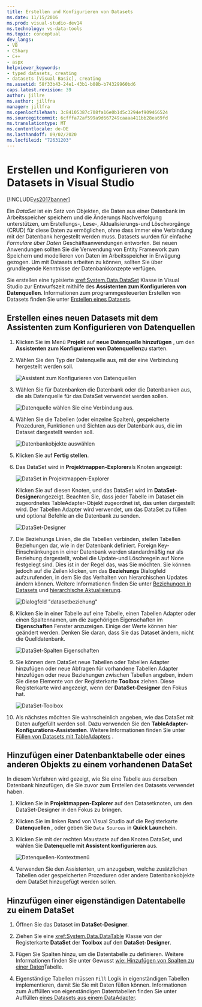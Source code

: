 ```yaml
---
title: Erstellen und Konfigurieren von Datasets
ms.date: 11/15/2016
ms.prod: visual-studio-dev14
ms.technology: vs-data-tools
ms.topic: conceptual
dev_langs:
- VB
- CSharp
- C++
- aspx
helpviewer_keywords:
- typed datasets, creating
- datasets [Visual Basic], creating
ms.assetid: 58f33b43-24e1-43b1-b08b-b74329960bd6
caps.latest.revision: 39
author: jillre
ms.author: jillfra
manager: jillfra
ms.openlocfilehash: 3c84105387c708fa16e0b1d5c3294ef909466524
ms.sourcegitcommit: 6cfffa72af599a9d667249caaaa411bb28ea69fd
ms.translationtype: MT
ms.contentlocale: de-DE
ms.lasthandoff: 09/02/2020
ms.locfileid: "72631203"
---
```

# <a name="create-and-configure-datasets-in-visual-studio"></a>Erstellen und Konfigurieren von Datasets in Visual Studio
[!INCLUDE[vs2017banner](../includes/vs2017banner.md)]

Ein *DataSet* ist ein Satz von Objekten, die Daten aus einer Datenbank im Arbeitsspeicher speichern und die Änderungs Nachverfolgung unterstützen, um Erstellungs-, Lese-, Aktualisierungs-und Löschvorgänge (CRUD) für diese Daten zu ermöglichen, ohne dass immer eine Verbindung mit der Datenbank hergestellt werden muss. Datasets wurden für einfache *Formulare über Daten* Geschäftsanwendungen entworfen. Bei neuen Anwendungen sollten Sie die Verwendung von Entity Framework zum Speichern und modellieren von Daten im Arbeitsspeicher in Erwägung gezogen. Um mit Datasets arbeiten zu können, sollten Sie über grundlegende Kenntnisse der Datenbankkonzepte verfügen.

 Sie erstellen eine typisierte <xref:System.Data.DataSet> Klasse in Visual Studio zur Entwurfszeit mithilfe des **Assistenten zum Konfigurieren von Datenquellen**. Informationen zum programmgesteuerten Erstellen von Datasets finden Sie unter [Erstellen eines Datasets](https://msdn.microsoft.com/library/57629d8f-393e-4677-8b83-29ffde27f5fc).

## <a name="create-a-new-dataset-by-using-the-data-source-configuration-wizard"></a>Erstellen eines neuen Datasets mit dem Assistenten zum Konfigurieren von Datenquellen

1. Klicken Sie im Menü **Projekt** auf **neue Datenquelle hinzufügen** , um den **Assistenten zum Konfigurieren von Datenquellen**zu starten.

2. Wählen Sie den Typ der Datenquelle aus, mit der eine Verbindung hergestellt werden soll.

     ![Assistent zum Konfigurieren von Datenquellen](../data-tools/media/data-source-configuration-wizard.png "Assistent zum Konfigurieren von Datenquellen")

3. Wählen Sie für Datenbanken die Datenbank oder die Datenbanken aus, die als Datenquelle für das DataSet verwendet werden sollen.

     ![Datenquelle wählen Sie eine Verbindung aus.](../data-tools/media/data-source-choose-a-connection.png "Datenquelle wählen Sie eine Verbindung aus.")

4. Wählen Sie die Tabellen (oder einzelne Spalten), gespeicherte Prozeduren, Funktionen und Sichten aus der Datenbank aus, die im Dataset dargestellt werden soll.

     ![Datenbankobjekte auswählen](../data-tools/media/raddata-chose-objects.png "raddata hat Objekte ausgewählt.")

5. Klicken Sie auf **Fertig stellen**.

6. Das DataSet wird in **Projektmappen-Explorer**als Knoten angezeigt:

     ![DataSet in Projektmappen-Explorer](../data-tools/media/dataset-in-solution-explorer.png "DataSet in Projektmappen-Explorer")

     Klicken Sie auf diesen Knoten, und das DataSet wird im **DataSet-Designer**angezeigt. Beachten Sie, dass jeder Tabelle im Dataset ein zugeordnetes TableAdapter-Objekt zugeordnet ist, das unten dargestellt wird. Der Tabellen Adapter wird verwendet, um das DataSet zu füllen und optional Befehle an die Datenbank zu senden.

     ![DataSet-Designer](../data-tools/media/dataset-designer.png "DataSet-Designer")

7. Die Beziehungs Linien, die die Tabellen verbinden, stellen Tabellen Beziehungen dar, wie in der Datenbank definiert. Foreign Key-Einschränkungen in einer Datenbank werden standardmäßig nur als Beziehung dargestellt, wobei die Update-und Löschregeln auf None festgelegt sind. Dies ist in der Regel das, was Sie möchten. Sie können jedoch auf die Zeilen klicken, um das **Beziehungs** Dialogfeld aufzurufenden, in dem Sie das Verhalten von hierarchischen Updates ändern können. Weitere Informationen finden Sie unter [Beziehungen in Datasets](../data-tools/relationships-in-datasets.md) und [hierarchische Aktualisierung](../data-tools/hierarchical-update.md).

     ![Dialogfeld "datasetbeziehung"](../data-tools/media/raddata-relation-dialog.png "Dialogfeld ' Raddaten Beziehung '")

8. Klicken Sie in einer Tabelle auf eine Tabelle, einen Tabellen Adapter oder einen Spaltennamen, um die zugehörigen Eigenschaften im **Eigenschaften** Fenster anzuzeigen. Einige der Werte können hier geändert werden. Denken Sie daran, dass Sie das Dataset ändern, nicht die Quelldatenbank.

     ![DataSet-Spalten Eigenschaften](../data-tools/media/dataset-column-properties.png "DataSet-Spalten Eigenschaften")

9. Sie können dem DataSet neue Tabellen oder Tabellen Adapter hinzufügen oder neue Abfragen für vorhandene Tabellen Adapter hinzufügen oder neue Beziehungen zwischen Tabellen angeben, indem Sie diese Elemente von der Registerkarte **Toolbox** ziehen. Diese Registerkarte wird angezeigt, wenn der **DataSet-Designer** den Fokus hat.

     ![DataSet-Toolbox](../data-tools/media/raddata-dataset-toolbox.png "raddata-DataSet-Toolbox")

10. Als nächstes möchten Sie wahrscheinlich angeben, wie das DataSet mit Daten aufgefüllt werden soll. Dazu verwenden Sie den **TableAdapter-Konfigurations-Assistenten**. Weitere Informationen finden Sie unter [Füllen von Datasets mit TableAdapters](../data-tools/fill-datasets-by-using-tableadapters.md) .

## <a name="add-a-database-table-or-other-object-to-an-existing-dataset"></a>Hinzufügen einer Datenbanktabelle oder eines anderen Objekts zu einem vorhandenen DataSet
 In diesem Verfahren wird gezeigt, wie Sie eine Tabelle aus derselben Datenbank hinzufügen, die Sie zuvor zum Erstellen des Datasets verwendet haben.

1. Klicken Sie in **Projektmappen-Explorer** auf den Datasetknoten, um den DataSet-Designer in den Fokus zu bringen.

2. Klicken Sie im linken Rand von Visual Studio auf die Registerkarte **Datenquellen** , oder geben Sie `Data Sources` in **Quick Launch**ein.

3. Klicken Sie mit der rechten Maustaste auf den Knoten DataSet, und wählen Sie **Datenquelle mit Assistent konfigurieren** aus.

     ![Datenquellen-Kontextmenü](../data-tools/media/data-source-context-menu.png "Datenquellen-Kontextmenü")

4. Verwenden Sie den Assistenten, um anzugeben, welche zusätzlichen Tabellen oder gespeicherten Prozeduren oder andere Datenbankobjekte dem DataSet hinzugefügt werden sollen.

## <a name="add-a-stand-alone-data-table-to-a-dataset"></a>Hinzufügen einer eigenständigen Datentabelle zu einem DataSet

1. Öffnen Sie das Dataset im **DataSet-Designer**.

2. Ziehen Sie eine <xref:System.Data.DataTable> Klasse von der Registerkarte **DataSet** der **Toolbox** auf den **DataSet-Designer**.

3. Fügen Sie Spalten hinzu, um die Datentabelle zu definieren. Weitere Informationen finden Sie unter Gewusst [wie: Hinzufügen von Spalten zu einer Daten](https://msdn.microsoft.com/library/8ca21f77-b99a-47a7-a656-7cfd7a1bd9df)Tabelle.

4. Eigenständige Tabellen müssen `Fill` Logik in eigenständigen Tabellen implementieren, damit Sie Sie mit Daten füllen können. Informationen zum Auffüllen von eigenständigen Datentabellen finden Sie unter Auffüllen [eines Datasets aus einem DataAdapter](https://msdn.microsoft.com/library/3fa0ac7d-e266-4954-bfac-3fbe2f913153).
